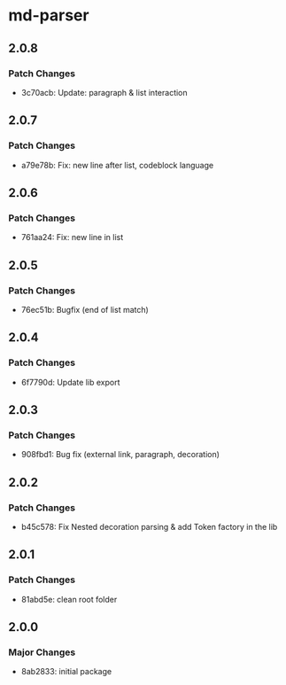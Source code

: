 # md-parser

## 2.0.8

### Patch Changes

- 3c70acb: Update: paragraph & list interaction

## 2.0.7

### Patch Changes

- a79e78b: Fix: new line after list, codeblock language

## 2.0.6

### Patch Changes

- 761aa24: Fix: new line in list

## 2.0.5

### Patch Changes

- 76ec51b: Bugfix (end of list match)

## 2.0.4

### Patch Changes

- 6f7790d: Update lib export

## 2.0.3

### Patch Changes

- 908fbd1: Bug fix (external link, paragraph, decoration)

## 2.0.2

### Patch Changes

- b45c578: Fix Nested decoration parsing & add Token factory in the lib

## 2.0.1

### Patch Changes

- 81abd5e: clean root folder

## 2.0.0

### Major Changes

- 8ab2833: initial package
